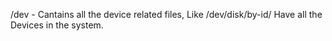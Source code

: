 /dev - Cantains all the device related files, Like /dev/disk/by-id/ Have all the Devices in the system. 